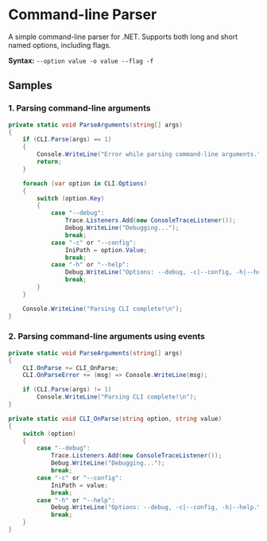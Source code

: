# Command-line Parser
A simple command-line parser for .NET. Supports both long and short named options, including flags.

**Syntax:** `--option value`&ensp;`-o value`&ensp;`--flag`&ensp;`-f`  

## Samples
### 1. Parsing command-line arguments
```csharp
private static void ParseArguments(string[] args)
{
    if (CLI.Parse(args) == 1)
    {
        Console.WriteLine("Error while parsing command-line arguments.");
        return;
    }

    foreach (var option in CLI.Options)
    {
        switch (option.Key)
        {
            case "--debug":
                Trace.Listeners.Add(new ConsoleTraceListener());
                Debug.WriteLine("Debugging...");
                break;
            case "-c" or "--config":
                IniPath = option.Value;
                break;
            case "-h" or "--help":
                Debug.WriteLine("Options: --debug, -c|--config, -h|--help.\n");
                break;
        }
    }

    Console.WriteLine("Parsing CLI complete!\n");
}
```

### 2. Parsing command-line arguments using events
```csharp
private static void ParseArguments(string[] args)
{
    CLI.OnParse += CLI_OnParse;
    CLI.OnParseError += (msg) => Console.WriteLine(msg);

    if (CLI.Parse(args) != 1)
        Console.WriteLine("Parsing CLI complete!\n");
}

private static void CLI_OnParse(string option, string value)
{
    switch (option)
    {
        case "--debug":
            Trace.Listeners.Add(new ConsoleTraceListener());
            Debug.WriteLine("Debugging...");
            break;
        case "-c" or "--config":
            IniPath = value;
            break;
        case "-h" or "--help":
            Debug.WriteLine("Options: --debug, -c|--config, -h|--help.\n");
            break;
    }
}
```
